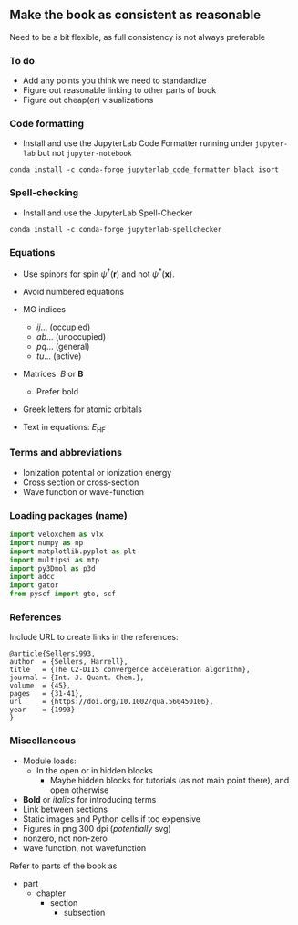 ## Make the book as consistent as reasonable

Need to be a bit flexible, as full consistency is not always preferable

### To do

- Add any points you think we need to standardize
- Figure out reasonable linking to other parts of book
- Figure out cheap(er) visualizations

### Code formatting

- Install and use the JupyterLab Code Formatter running under `jupyter-lab` but not `jupyter-notebook`

```
conda install -c conda-forge jupyterlab_code_formatter black isort
```

### Spell-checking

- Install and use the JupyterLab Spell-Checker

```
conda install -c conda-forge jupyterlab-spellchecker
```


### Equations

- Use spinors for spin $\psi^\dagger(\mathbf{r})$ and not $\psi^\ast(\mathbf{x})$.

- Avoid numbered equations

- MO indices
    - $ij...$ (occupied)
    - $ab...$ (unoccupied)
    - $pq...$ (general)
    - $tu...$ (active)
- Matrices: $B$ or $\mathbf{B}$
    - Prefer bold 

- Greek letters for atomic orbitals

- Text in equations: $E_{\mathrm{HF}}$

### Terms and abbreviations

- Ionization potential or ionization energy
- Cross section or cross-section
- Wave function or wave-function


### Loading packages (name)

```python
import veloxchem as vlx
import numpy as np
import matplotlib.pyplot as plt
import multipsi as mtp
import py3Dmol as p3d
import adcc
import gator
from pyscf import gto, scf
```

### References

Include URL to create links in the references:
```
@article{Sellers1993,
author  = {Sellers, Harrell},
title   = {The C2-DIIS convergence acceleration algorithm},
journal = {Int. J. Quant. Chem.},
volume  = {45},
pages   = {31-41},
url     = {https://doi.org/10.1002/qua.560450106},
year    = {1993}
}
```


### Miscellaneous

- Module loads:
    - In the open or in hidden blocks
        - Maybe hidden blocks for tutorials (as not main point there), and open otherwise
- **Bold** or *italics* for introducing terms
- Link between sections
- Static images and Python cells if too expensive
- Figures in png 300 dpi (*potentially* svg)
- nonzero, not non-zero
- wave function, not wavefunction

Refer to parts of the book as
- part
    - chapter
        - section
            - subsection